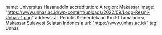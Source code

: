 name: Universitas Hasanuddin
accreditation: A
region: Makassar
image: "https://www.unhas.ac.id/wp-content/uploads/2022/09/Logo-Resmi-Unhas-1.png"
address: Jl. Perintis Kemerdekaan Km.10 Tamalanrea, Makassar Sulawesi Selatan Indonesia
url: "https://www.unhas.ac.id/"
tag: Unhas
